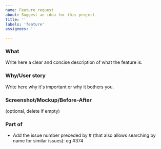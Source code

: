 ```yaml
---
name: Feature request
about: Suggest an idea for this project
title: ''
labels: 'feature'
assignees: ''

---
```

### What
Write here a clear and concise description of what the feature is.

### Why/User story
Write here why it's important or why it bothers you.

### Screenshot/Mockup/Before-After
(optional, delete if empty)

### Part of
- Add the issue number preceded by # (that also allows searching by name for similar issues): eg #374
